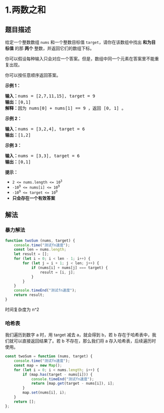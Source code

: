 # 1.两数之和

## 题目描述

<!-- 题目描述 -->

<p>给定一个整数数组 <code>nums</code> 和一个整数目标值 <code>target</code>，请你在该数组中找出 <strong>和为目标值</strong> 的那 <strong>两个</strong> 整数，并返回它们的数组下标。</p>

<p>你可以假设每种输入只会对应一个答案。但是，数组中同一个元素在答案里不能重复出现。</p>

<p>你可以按任意顺序返回答案。</p>

<p> </p>

<p><strong>示例 1：</strong></p>

<pre>
<strong>输入：</strong>nums = [2,7,11,15], target = 9
<strong>输出：</strong>[0,1]
<strong>解释：</strong>因为 nums[0] + nums[1] == 9 ，返回 [0, 1] 。
</pre>

<p><strong>示例 2：</strong></p>

<pre>
<strong>输入：</strong>nums = [3,2,4], target = 6
<strong>输出：</strong>[1,2]
</pre>

<p><strong>示例 3：</strong></p>

<pre>
<strong>输入：</strong>nums = [3,3], target = 6
<strong>输出：</strong>[0,1]
</pre>

<p> </p>

<p><strong>提示：</strong></p>

<ul>
	<li><code>2 <= nums.length <= 10<sup>3</sup></code></li>
	<li><code>-10<sup>9</sup> <= nums[i] <= 10<sup>9</sup></code></li>
	<li><code>-10<sup>9</sup> <= target <= 10<sup>9</sup></code></li>
	<li><strong>只会存在一个有效答案</strong></li>
</ul>

## 解法

<!-- 实现逻辑 -->

### 暴力解法

```js
function twoSum (nums, target) {
    console.time("测试fn速度");
    const len = nums.length;
    let result = [];
    for (let i = 0; i < len - 1; i++) {
        for (let j = i + 1; j < len; j++) {
            if (nums[i] + nums[j] === target) {
                result = [i, j];
            }
        }
    }
    console.timeEnd("测试fn速度");
    return result;
}
```
时间复杂度为 n^2

### 哈希表

我们遍历到数字 a 时，用 target 减去 a，就会得到 b，若 b 存在于哈希表中，我们就可以直接返回结果了。若 b 不存在，那么我们将 a 存入哈希表，后续遍历时使用。

```js
const twoSum = function (nums, target) {
    console.time("测试fn速度");
    const map = new Map();
    for (let i = 0; i < nums.length; i++) {
        if (map.has(target - nums[i])) {
            console.timeEnd("测试fn速度");
            return [map.get(target - nums[i]), i];
        }
        map.set(nums[i], i);
    }
    return [];
};
```
